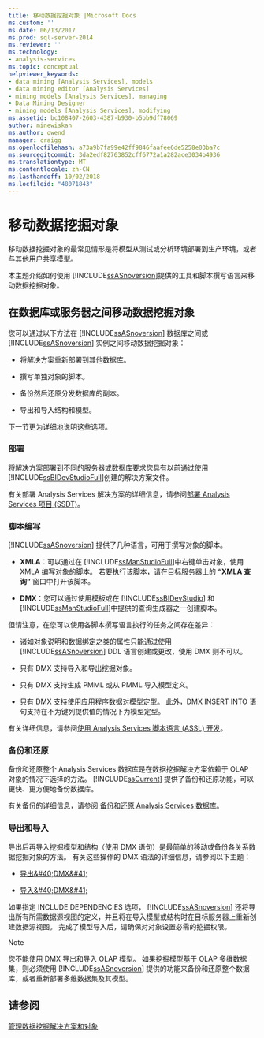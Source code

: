 ```yaml
---
title: 移动数据挖掘对象 |Microsoft Docs
ms.custom: ''
ms.date: 06/13/2017
ms.prod: sql-server-2014
ms.reviewer: ''
ms.technology:
- analysis-services
ms.topic: conceptual
helpviewer_keywords:
- data mining [Analysis Services], models
- data mining editor [Analysis Services]
- mining models [Analysis Services], managing
- Data Mining Designer
- mining models [Analysis Services], modifying
ms.assetid: bc108407-2603-4387-b930-b5bb9df78069
author: minewiskan
ms.author: owend
manager: craigg
ms.openlocfilehash: a73a9b7fa99e42ff9846faafee6de5258e03ba7c
ms.sourcegitcommit: 3da2edf82763852cff6772a1a282ace3034b4936
ms.translationtype: MT
ms.contentlocale: zh-CN
ms.lasthandoff: 10/02/2018
ms.locfileid: "48071843"
---
```

# <a name="moving-data-mining-objects"></a>移动数据挖掘对象
  移动数据挖掘对象的最常见情形是将模型从测试或分析环境部署到生产环境，或者与其他用户共享模型。  
  
 本主题介绍如何使用 [!INCLUDE[ssASnoversion](../../includes/ssasnoversion-md.md)]提供的工具和脚本撰写语言来移动数据挖掘对象。  
  
## <a name="moving-data-mining-objects-between-databases-or-servers"></a>在数据库或服务器之间移动数据挖掘对象  
 您可以通过以下方法在 [!INCLUDE[ssASnoversion](../../includes/ssasnoversion-md.md)] 数据库之间或 [!INCLUDE[ssASnoversion](../../includes/ssasnoversion-md.md)] 实例之间移动数据挖掘对象：  
  
-   将解决方案重新部署到其他数据库。  
  
-   撰写单独对象的脚本。  
  
-   备份然后还原分发数据库的副本。  
  
-   导出和导入结构和模型。  
  
 下一节更为详细地说明这些选项。  
  
### <a name="deploying"></a>部署  
 将解决方案部署到不同的服务器或数据库要求您具有以前通过使用 [!INCLUDE[ssBIDevStudioFull](../../includes/ssbidevstudiofull-md.md)]创建的解决方案文件。  
  
 有关部署 Analysis Services 解决方案的详细信息，请参阅[部署 Analysis Services 项目 (SSDT)](../multidimensional-models/deploy-analysis-services-projects-ssdt.md)。  
  
### <a name="scripting"></a>脚本编写  
 [!INCLUDE[ssASnoversion](../../includes/ssasnoversion-md.md)] 提供了几种语言，可用于撰写对象的脚本。  
  
-   **XMLA**：可以通过在 [!INCLUDE[ssManStudioFull](../../includes/ssmanstudiofull-md.md)]中右键单击对象，使用 XMLA 编写对象的脚本。 若要执行该脚本，请在目标服务器上的 **“XMLA 查询”** 窗口中打开该脚本。  
  
-   **DMX**：您可以通过使用模板或在 [!INCLUDE[ssBIDevStudio](../../includes/ssbidevstudio-md.md)] 和 [!INCLUDE[ssManStudioFull](../../includes/ssmanstudiofull-md.md)]中提供的查询生成器之一创建脚本。  
  
 但请注意，在您可以使用各脚本撰写语言执行的任务之间存在差异：  
  
-   诸如对象说明和数据绑定之类的属性只能通过使用 [!INCLUDE[ssASnoversion](../../includes/ssasnoversion-md.md)] DDL 语言创建或更改，使用 DMX 则不可以。  
  
-   只有 DMX 支持导入和导出挖掘对象。  
  
-   只有 DMX 支持生成 PMML 或从 PMML 导入模型定义。  
  
-   只有 DMX 支持使用应用程序数据对模型定型。 此外，DMX INSERT INTO 语句支持在不为键列提供值的情况下为模型定型。  
  
 有关详细信息，请参阅[使用 Analysis Services 脚本语言 (ASSL) 开发](../multidimensional-models/scripting-language-assl/developing-with-analysis-services-scripting-language-assl.md)。  
  
### <a name="backup-and-restore"></a>备份和还原  
 备份和还原整个 Analysis Services 数据库是在数据挖掘解决方案依赖于 OLAP 对象的情况下选择的方法。 [!INCLUDE[ssCurrent](../../includes/sscurrent-md.md)] 提供了备份和还原功能，可以更快、更方便地备份数据库。  
  
 有关备份的详细信息，请参阅 [备份和还原 Analysis Services 数据库](../multidimensional-models/backup-and-restore-of-analysis-services-databases.md)。  
  
### <a name="exporting-and-importing"></a>导出和导入  
 导出后再导入挖掘模型和结构（使用 DMX 语句）是最简单的移动或备份各关系数据挖掘对象的方法。 有关这些操作的 DMX 语法的详细信息，请参阅以下主题：  
  
-   [导出&AMP;#40;DMX&AMP;#41;](/sql/dmx/export-dmx)  
  
-   [导入&AMP;#40;DMX&AMP;#41;](/sql/dmx/import-dmx)  
  
 如果指定 INCLUDE DEPENDENCIES 选项， [!INCLUDE[ssASnoversion](../../includes/ssasnoversion-md.md)] 还将导出所有所需数据源视图的定义，并且将在导入模型或结构时在目标服务器上重新创建数据源视图。 完成了模型导入后，请确保对对象设置必需的挖掘权限。  
  
> [!NOTE]  
>  您不能使用 DMX 导出和导入 OLAP 模型。 如果挖掘模型基于 OLAP 多维数据集，则必须使用 [!INCLUDE[ssASnoversion](../../includes/ssasnoversion-md.md)] 提供的功能来备份和还原整个数据库，或者重新部署多维数据集及其模型。  
  
## <a name="see-also"></a>请参阅  
 [管理数据挖掘解决方案和对象](management-of-data-mining-solutions-and-objects.md)  
  
  
